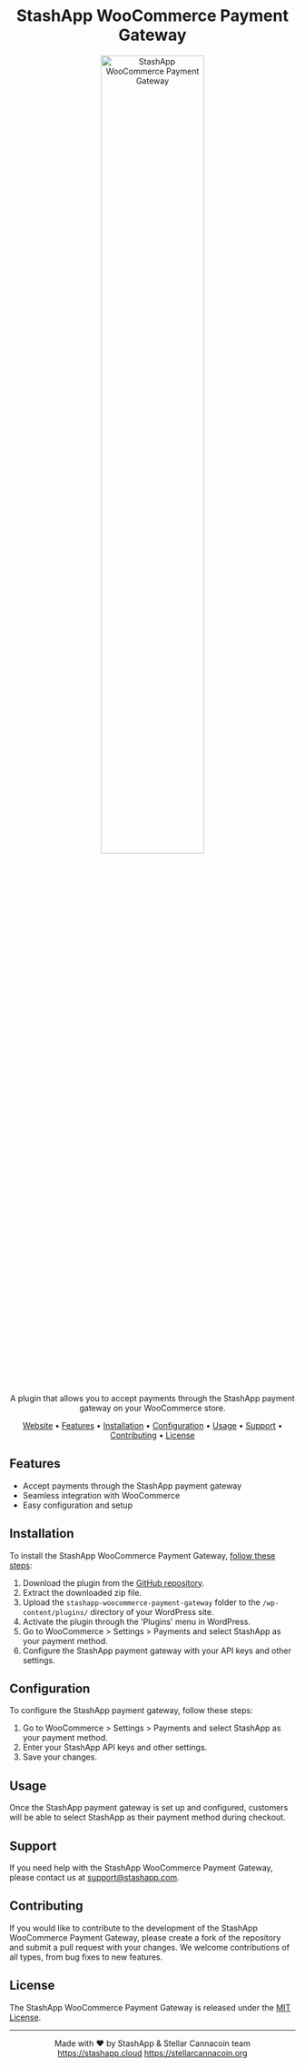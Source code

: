 <h1 align="center">StashApp WooCommerce Payment Gateway</h1>

<p align="center">
  <img alt="StashApp WooCommerce Payment Gateway" src="https://stashapp.cloud/wp-content/uploads/2023/02/github_banner.png" style="width: 60%" />
</p>

<p align="center">A plugin that allows you to accept payments through the StashApp payment gateway on your WooCommerce store.</p>

<p align="center">
  <a href="https://stashapp.cloud" target="_blank">Website</a> •
  <a href="#features">Features</a> •
  <a href="#installation">Installation</a> •
  <a href="#configuration">Configuration</a> •
  <a href="#usage">Usage</a> •
  <a href="#support">Support</a> •
  <a href="#contributing">Contributing</a> •
  <a href="#license">License</a>
</p>

## Features

- Accept payments through the StashApp payment gateway
- Seamless integration with WooCommerce
- Easy configuration and setup

## Installation

To install the StashApp WooCommerce Payment Gateway, [follow these steps](https://scribehow.com/shared/StashApp__WooCommerce_Payment_Gateway__ipmYSPzRS0STlZrfcCry1g):

1. Download the plugin from the [GitHub repository](https://github.com/example/stashapp-woocommerce-payment-gateway).
2. Extract the downloaded zip file.
3. Upload the `stashapp-woocommerce-payment-gateway` folder to the `/wp-content/plugins/` directory of your WordPress site.
4. Activate the plugin through the 'Plugins' menu in WordPress.
5. Go to WooCommerce > Settings > Payments and select StashApp as your payment method.
6. Configure the StashApp payment gateway with your API keys and other settings.

## Configuration

To configure the StashApp payment gateway, follow these steps:

1. Go to WooCommerce > Settings > Payments and select StashApp as your payment method.
2. Enter your StashApp API keys and other settings.
3. Save your changes.

## Usage

Once the StashApp payment gateway is set up and configured, customers will be able to select StashApp as their payment method during checkout.

## Support

If you need help with the StashApp WooCommerce Payment Gateway, please contact us at [support@stashapp.com](mailto:support@stashapp.com).

## Contributing

If you would like to contribute to the development of the StashApp WooCommerce Payment Gateway, please create a fork of the repository and submit a pull request with your changes. We welcome contributions of all types, from bug fixes to new features.

## License

The StashApp WooCommerce Payment Gateway is released under the [MIT License](https://opensource.org/licenses/MIT).

---

<p align="center">
  Made with ❤️ by StashApp & Stellar Cannacoin team<br>
  <a href="https://stashapp.cloud" target="_blank">https://stashapp.cloud</a>
  <a href="https://stellarcannacoin.org" target="_blank">https://stellarcannacoin.org</a>
</p> 
